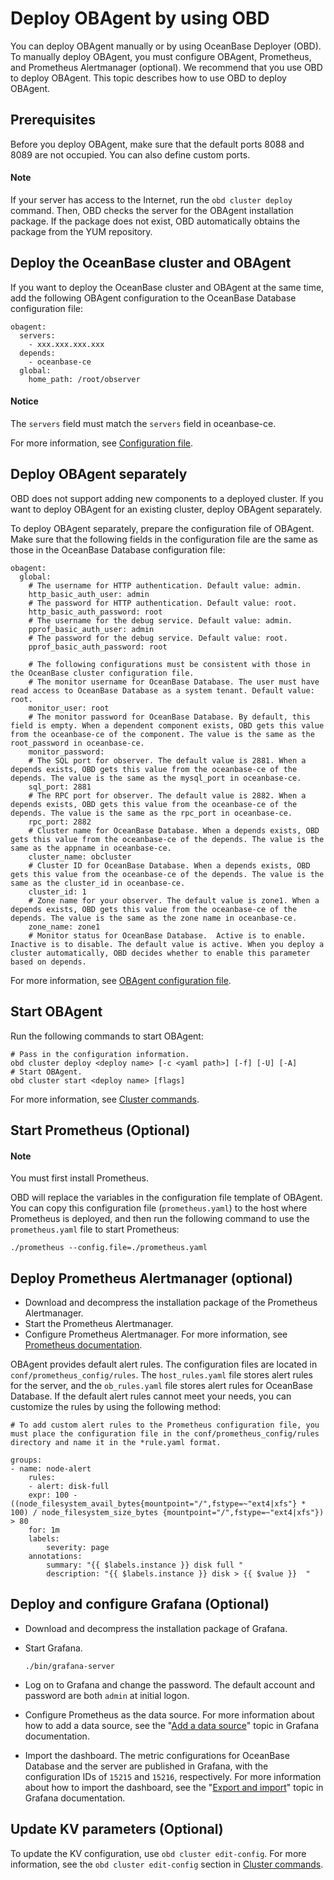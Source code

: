 # Deploy OBAgent by using OBD

You can deploy OBAgent manually or by using OceanBase Deployer (OBD). To manually deploy OBAgent, you must configure OBAgent, Prometheus, and Prometheus Alertmanager (optional). We recommend that you use OBD to deploy OBAgent. This topic describes how to use OBD to deploy OBAgent.

## Prerequisites

Before you deploy OBAgent, make sure that the default ports 8088 and 8089 are not occupied. You can also define custom ports.

  <main id="notice" type='explain'>
    <h4>Note</h4>
    <p>If your server has access to the Internet, run the <code>obd cluster deploy</code> command. Then, OBD checks the server for the OBAgent installation package. If the package does not exist, OBD automatically obtains the package from the YUM repository. </p>
  </main>

## Deploy the OceanBase cluster and OBAgent

If you want to deploy the OceanBase cluster and OBAgent at the same time, add the following OBAgent configuration to the OceanBase Database configuration file:

```unknow
obagent:
  servers:
    - xxx.xxx.xxx.xxx
  depends:
    - oceanbase-ce
  global:
    home_path: /root/observer
```

  <main id="notice" type='notice'>
    <h4>Notice</h4>
    <p>The <code>servers</code> field must match the <code>servers</code> field in oceanbase-ce. </p>
  </main>

For more information, see [Configuration file](https://github.com/oceanbase/obdeploy/blob/master/example/obagent/distributed-with-obproxy-and-obagent-example.yaml).

## Deploy OBAgent separately

OBD does not support adding new components to a deployed cluster. If you want to deploy OBAgent for an existing cluster, deploy OBAgent separately.

To deploy OBAgent separately, prepare the configuration file of OBAgent. Make sure that the following fields in the configuration file are the same as those in the OceanBase Database configuration file:

```unknow
obagent:
  global:
    # The username for HTTP authentication. Default value: admin.
    http_basic_auth_user: admin
    # The password for HTTP authentication. Default value: root.
    http_basic_auth_password: root
    # The username for the debug service. Default value: admin.
    pprof_basic_auth_user: admin
    # The password for the debug service. Default value: root.
    pprof_basic_auth_password: root

    # The following configurations must be consistent with those in the OceanBase cluster configuration file.
    # The monitor username for OceanBase Database. The user must have read access to OceanBase Database as a system tenant. Default value: root.
    monitor_user: root
    # The monitor password for OceanBase Database. By default, this field is empty. When a dependent component exists, OBD gets this value from the oceanbase-ce of the component. The value is the same as the root_password in oceanbase-ce.
    monitor_password:
    # The SQL port for observer. The default value is 2881. When a depends exists, OBD gets this value from the oceanbase-ce of the depends. The value is the same as the mysql_port in oceanbase-ce.
    sql_port: 2881
    # The RPC port for observer. The default value is 2882. When a depends exists, OBD gets this value from the oceanbase-ce of the depends. The value is the same as the rpc_port in oceanbase-ce.
    rpc_port: 2882
    # Cluster name for OceanBase Database. When a depends exists, OBD gets this value from the oceanbase-ce of the depends. The value is the same as the appname in oceanbase-ce.
    cluster_name: obcluster
    # Cluster ID for OceanBase Database. When a depends exists, OBD gets this value from the oceanbase-ce of the depends. The value is the same as the cluster_id in oceanbase-ce.
    cluster_id: 1
    # Zone name for your observer. The default value is zone1. When a depends exists, OBD gets this value from the oceanbase-ce of the depends. The value is the same as the zone name in oceanbase-ce.
    zone_name: zone1
    # Monitor status for OceanBase Database.  Active is to enable. Inactive is to disable. The default value is active. When you deploy a cluster automatically, OBD decides whether to enable this parameter based on depends.
```

For more information, see [OBAgent configuration file](https://github.com/oceanbase/obdeploy/blob/master/example/obagent/obagent-only-example.yaml).

## Start OBAgent

Run the following commands to start OBAgent:

```unknow
# Pass in the configuration information.
obd cluster deploy <deploy name> [-c <yaml path>] [-f] [-U] [-A]
# Start OBAgent.
obd cluster start <deploy name> [flags]
```

For more information, see [Cluster commands](https://open.oceanbase.com/docs/obd-cn/V1.2.0/10000000000017241).

## Start Prometheus (Optional)

  <main id="notice" type='explain'>
    <h4>Note</h4>
    <p>You must first install Prometheus. </p>
  </main>

OBD will replace the variables in the configuration file template of OBAgent. You can copy this configuration file (`prometheus.yaml`) to the host where Prometheus is deployed, and then run the following command to use the `prometheus.yaml` file to start Prometheus:

```unknow
./prometheus --config.file=./prometheus.yaml
```

## Deploy Prometheus Alertmanager (optional)

* Download and decompress the installation package of the Prometheus Alertmanager.
* Start the Prometheus Alertmanager.
* Configure Prometheus Alertmanager. For more information, see [Prometheus documentation](https://www.prometheus.io/docs/alerting/latest/configuration/).

OBAgent provides default alert rules. The configuration files are located in `conf/prometheus_config/rules`. The `host_rules.yaml` file stores alert rules for the server, and the `ob_rules.yaml` file stores alert rules for OceanBase Database. If the default alert rules cannot meet your needs, you can customize the rules by using the following method:

```unknow
# To add custom alert rules to the Prometheus configuration file, you must place the configuration file in the conf/prometheus_config/rules directory and name it in the *rule.yaml format.

groups:
- name: node-alert
    rules:
    - alert: disk-full
    expr: 100 - ((node_filesystem_avail_bytes{mountpoint="/",fstype=~"ext4|xfs"} * 100) / node_filesystem_size_bytes {mountpoint="/",fstype=~"ext4|xfs"}) > 80
    for: 1m
    labels:
        severity: page
    annotations:
        summary: "{{ $labels.instance }} disk full "
        description: "{{ $labels.instance }} disk > {{ $value }}  "
```

## Deploy and configure Grafana (Optional)

* Download and decompress the installation package of Grafana.
* Start Grafana.

   ```unknow
   ./bin/grafana-server
   ```

* Log on to Grafana and change the password. The default account and password are both `admin` at initial logon.
* Configure Prometheus as the data source. For more information about how to add a data source, see the "[Add a data source](https://grafana.com/docs/grafana/v7.5/datasources/add-a-data-source/)" topic in Grafana documentation.
* Import the dashboard. The metric configurations for OceanBase Database and the server are published in Grafana, with the configuration IDs of `15215` and `15216`, respectively. For more information about how to import the dashboard, see the "[Export and import](https://grafana.com/docs/grafana/v7.5/dashboards/export-import/)" topic in Grafana documentation.

## Update KV parameters (Optional)

To update the KV configuration, use `obd cluster edit-config`. For more information, see the `obd cluster edit-config` section in [Cluster commands](https://open.oceanbase.com/docs/obd-cn/V1.2.0/10000000000017241).
